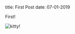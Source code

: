 title: First Post
date: 07-01-2019

First!

![kitty!](https://media1.giphy.com/media/JIX9t2j0ZTN9S/giphy.gif)
